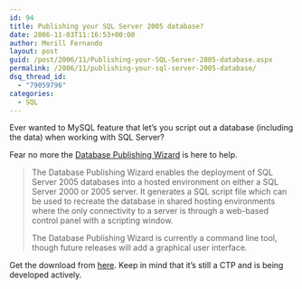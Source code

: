 ```yaml
---
id: 94
title: Publishing your SQL Server 2005 database?
date: 2006-11-03T11:16:53+00:00
author: Merill Fernando
layout: post
guid: /post/2006/11/Publishing-your-SQL-Server-2005-database.aspx
permalink: /2006/11/publishing-your-sql-server-2005-database/
dsq_thread_id:
  - "79059796"
categories:
  - SQL
---
```

<p>Ever wanted to MySQL feature that let&rsquo;s you script out a database (including the data) when working with SQL Server?</p>
<p>Fear no more the <a href="http://www.codeplex.com/Wiki/View.aspx?ProjectName=sqlhost&amp;title=Database%20Publishing%20Wizard">Database Publishing Wizard</a> is here to help. </p>
<blockquote dir="ltr" style="MARGIN-RIGHT: 0px">
<p>The Database Publishing Wizard enables the deployment of SQL Server 2005 databases into a hosted environment on either a SQL Server 2000 or 2005 server. It generates a SQL script file which can be used to recreate the database in shared hosting environments where the only connectivity to a server is through a web-based control panel with a scripting window.</p>
<p>The Database Publishing Wizard is currently a command line tool, though future releases will add a graphical user interface.</p></blockquote>
<p dir="ltr">Get the download from <a href="http://www.codeplex.com/Wiki/View.aspx?ProjectName=sqlhost&amp;title=Database%20Publishing%20Wizard">here</a>.&nbsp;Keep in mind that it&rsquo;s still a CTP and is being developed actively. </p>